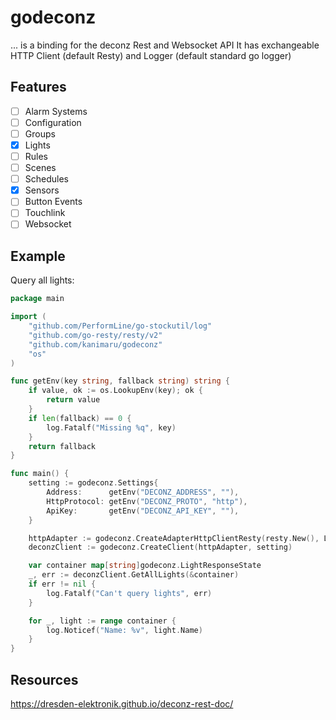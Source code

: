 # godeconz

... is a binding for the deconz Rest and Websocket API
It has exchangeable HTTP Client (default Resty) and Logger (default standard go logger)

## Features
- [ ] Alarm Systems 
- [ ] Configuration 
- [ ] Groups 
- [x] Lights 
- [ ] Rules 
- [ ] Scenes 
- [ ] Schedules 
- [x] Sensors
- [ ] Button Events
- [ ] Touchlink
- [ ] Websocket

## Example

Query all lights:
```go
package main

import (
	"github.com/PerformLine/go-stockutil/log"
	"github.com/go-resty/resty/v2"
	"github.com/kanimaru/godeconz"
	"os"
)

func getEnv(key string, fallback string) string {
	if value, ok := os.LookupEnv(key); ok {
		return value
	}
	if len(fallback) == 0 {
		log.Fatalf("Missing %q", key)
	}
	return fallback
}

func main() {
	setting := godeconz.Settings{
		Address:      getEnv("DECONZ_ADDRESS", ""),
		HttpProtocol: getEnv("DECONZ_PROTO", "http"),
		ApiKey:       getEnv("DECONZ_API_KEY", ""),
	}

	httpAdapter := godeconz.CreateAdapterHttpClientResty(resty.New(), Logger{}, false)
	deconzClient := godeconz.CreateClient(httpAdapter, setting)

	var container map[string]godeconz.LightResponseState
	_, err := deconzClient.GetAllLights(&container)
	if err != nil {
		log.Fatalf("Can't query lights", err)
	}

	for _, light := range container {
		log.Noticef("Name: %v", light.Name)
	}
}

```

## Resources

https://dresden-elektronik.github.io/deconz-rest-doc/